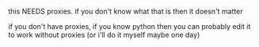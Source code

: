 this NEEDS proxies. if you don't know what that is then it doesn't matter








if you don't have proxies, if you know python then you can probably edit it to work without proxies (or i'll do it myself maybe one day)
